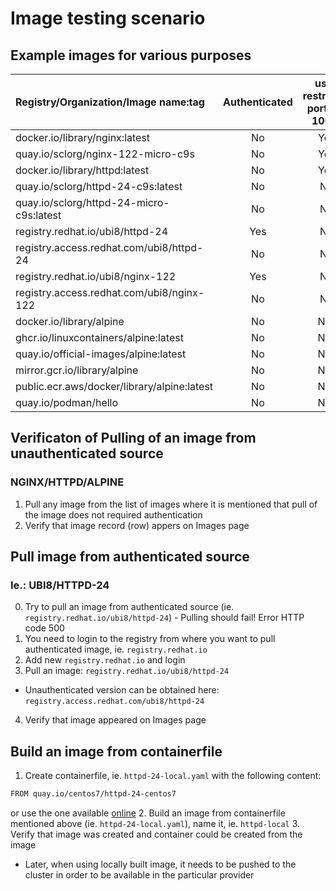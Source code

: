 # Image testing scenario

## Example images for various purposes

| Registry/Organization/Image name:tag  | Authenticated | uses restricted ports (< 1000) | Approx. size (MB) | Container running after start up |
| :---------------- | :------:  | :----: | ----: | :----: |
| docker.io/library/nginx:latest                | No | Yes | 200 | Yes |
| quay.io/sclorg/nginx-122-micro-c9s            | No | Yes | 70 | Yes |
| docker.io/library/httpd:latest                | No | Yes | 180 | Yes |
| quay.io/sclorg/httpd-24-c9s:latest            | No | No| 350 | Yes |
| quay.io/sclorg/httpd-24-micro-c9s:latest      | No | No | 60 | Yes |
| registry.redhat.io/ubi8/httpd-24              | Yes | No | 450 | Yes |
| registry.access.redhat.com/ubi8/httpd-24      | No | No | 450 | Yes |
| registry.redhat.io/ubi8/nginx-122             | Yes | No |450 | Yes |
| registry.access.redhat.com/ubi8/nginx-122     | No | No | 450 | Yes |
| docker.io/library/alpine                      | No | N/A | Yes | Yes |
| ghcr.io/linuxcontainers/alpine:latest         | No | N/A | Yes | Yes |
| quay.io/official-images/alpine:latest         | No | N/A | Yes | Yes |
| mirror.gcr.io/library/alpine                  | No | N/A | Yes | Yes |
| public.ecr.aws/docker/library/alpine:latest   | No | N/A | Yes | Yes |
| quay.io/podman/hello                          | No | N/A | 1   | No |

## Verificaton of Pulling of an image from unauthenticated source

### NGINX/HTTPD/ALPINE

1. Pull any image from the list of images where it is mentioned that pull of the image does not required authentication
2. Verify that image record (row) appers on Images page

## Pull image from authenticated source

### Ie.: UBI8/HTTPD-24
0. Try to pull an image from authenticated source (ie. `registry.redhat.io/ubi8/httpd-24`) - Pulling should fail! Error HTTP code 500
1. You need to login to the registry from where you want to pull authenticated image, ie. `registry.redhat.io`
2. Add new `registry.redhat.io` and login
3. Pull an image: `registry.redhat.io/ubi8/httpd-24` 
* Unauthenticated version can be obtained here: `registry.access.redhat.com/ubi8/httpd-24`
4. Verify that image appeared on Images page

## Build an image from containerfile

1. Create containerfile, ie. `httpd-24-local.yaml` with the following content:
```sh
FROM quay.io/centos7/httpd-24-centos7
```
or use the one available [online](https://github.com/odockal/podman-desktop-qe/blob/main/examples/images/ubi8-httpd-24.containerfile)
2. Build an image from containerfile mentioned above (ie. `httpd-24-local.yaml`), name it, ie. `httpd-local`
3. Verify that image was created and container could be created from the image
* Later, when using locally built image, it needs to be pushed to the cluster in order to be available in the particular provider

